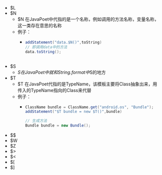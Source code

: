 - $L
- $N
	- $N 在JavaPoet中代指的是一个名称，例如调用的方法名称，变量名称，这一类存在意思的名称
	- 例子：
		- ```java
		  addStatement("data.$N()",toString)
		  // 即调用data中的方法
		  data.toString();
		    
		  ```
- $S
	- $S 在JavaPoet中就和 String.format 中 %s 一样,字符串的模板,将指定的字符串替换到$S的地方
- $T
	- $T 在JavaPoet代指的是TypeName，该模板主要将Class抽象出来，用传入的TypeName指向的Class来代替
	- 例子：
		- ```java
		  ClassName bundle = ClassName.get("android.os", "Bundle");
		  addStatement("$T bundle = new $T()",bundle)
		  
		  // 生成方法
		  Bundle bundle = new Bundle();
		  ```
- $$
- $W
- $Z
- $>
- $<
- $[
- $]